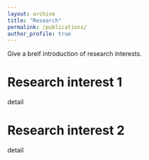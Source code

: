```yaml
---
layout: archive
title: "Research"
permalink: /publications/
author_profile: true
---
```

Give a breif introduction of research interests.

Research interest 1
====================

detail

Research interest 2
====================

detail
